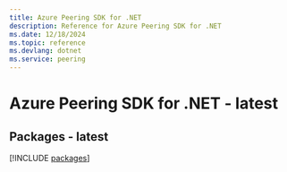 ```yaml
---
title: Azure Peering SDK for .NET
description: Reference for Azure Peering SDK for .NET
ms.date: 12/18/2024
ms.topic: reference
ms.devlang: dotnet
ms.service: peering
---
```

# Azure Peering SDK for .NET - latest
## Packages - latest
[!INCLUDE [packages](peering-index.md)]